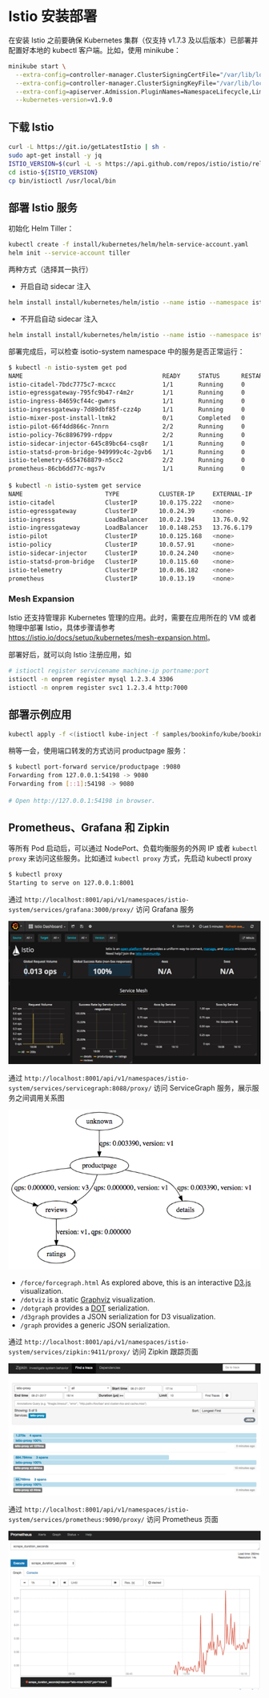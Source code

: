 # Istio 安装部署

在安装 Istio 之前要确保 Kubernetes 集群（仅支持 v1.7.3 及以后版本）已部署并配置好本地的 kubectl 客户端。比如，使用 minikube：

```sh
minikube start \
  --extra-config=controller-manager.ClusterSigningCertFile="/var/lib/localkube/certs/ca.crt" \
  --extra-config=controller-manager.ClusterSigningKeyFile="/var/lib/localkube/certs/ca.key" \
  --extra-config=apiserver.Admission.PluginNames=NamespaceLifecycle,LimitRanger,ServiceAccount,PersistentVolumeLabel,DefaultStorageClass,DefaultTolerationSeconds,MutatingAdmissionWebhook,ValidatingAdmissionWebhook,ResourceQuota \
  --kubernetes-version=v1.9.0
```

## 下载 Istio

```sh
curl -L https://git.io/getLatestIstio | sh -
sudo apt-get install -y jq
ISTIO_VERSION=$(curl -L -s https://api.github.com/repos/istio/istio/releases/latest | jq -r .tag_name)
cd istio-${ISTIO_VERSION}
cp bin/istioctl /usr/local/bin
```

## 部署 Istio 服务

初始化 Helm Tiller：

```sh
kubectl create -f install/kubernetes/helm/helm-service-account.yaml
helm init --service-account tiller
```

两种方式（选择其一执行）

- 开启自动 sidecar 注入

```sh
helm install install/kubernetes/helm/istio --name istio --namespace istio-system --set tracing.enabled=true --set servicegraph.enabled=true --set prometheus.enabled=true --set grafana.enabled=true
```

- 不开启自动 sidecar 注入

```sh
helm install install/kubernetes/helm/istio --name istio --namespace istio-system --set sidecarInjectorWebhook.enabled=false --set tracing.enabled=true --set servicegraph.enabled=true --set prometheus.enabled=true --set grafana.enabled=true
```

部署完成后，可以检查 isotio-system namespace 中的服务是否正常运行：

```sh
$ kubectl -n istio-system get pod
NAME                                       READY     STATUS      RESTARTS   AGE
istio-citadel-7bdc7775c7-mcxcc             1/1       Running     0          2m
istio-egressgateway-795fc9b47-r4m2r        1/1       Running     0          2m
istio-ingress-84659cf44c-gwmrs             1/1       Running     0          2m
istio-ingressgateway-7d89dbf85f-czz4p      1/1       Running     0          2m
istio-mixer-post-install-ltmk2             0/1       Completed   0          1m
istio-pilot-66f4dd866c-7nnrn               2/2       Running     0          2m
istio-policy-76c8896799-rdppv              2/2       Running     0          2m
istio-sidecar-injector-645c89bc64-csq8r    1/1       Running     0          2m
istio-statsd-prom-bridge-949999c4c-2gvb6   1/1       Running     0          2m
istio-telemetry-6554768879-n5cc2           2/2       Running     0          2m
prometheus-86cb6dd77c-mgs7v                1/1       Running     0          2m

$ kubectl -n istio-system get service
NAME                       TYPE           CLUSTER-IP     EXTERNAL-IP   PORT(S)                                                               AGE
istio-citadel              ClusterIP      10.0.175.222   <none>        8060/TCP,9093/TCP                                                     3m
istio-egressgateway        ClusterIP      10.0.24.39     <none>        80/TCP,443/TCP                                                        3m
istio-ingress              LoadBalancer   10.0.2.194     13.76.0.92    80:32000/TCP,443:31892/TCP                                            3m
istio-ingressgateway       LoadBalancer   10.0.148.253   13.76.6.179   80:31380/TCP,443:31390/TCP,31400:31400/TCP                            3m
istio-pilot                ClusterIP      10.0.125.168   <none>        15003/TCP,15005/TCP,15007/TCP,15010/TCP,15011/TCP,8080/TCP,9093/TCP   3m
istio-policy               ClusterIP      10.0.57.91     <none>        9091/TCP,15004/TCP,9093/TCP                                           3m
istio-sidecar-injector     ClusterIP      10.0.24.240    <none>        443/TCP                                                               3m
istio-statsd-prom-bridge   ClusterIP      10.0.115.60    <none>        9102/TCP,9125/UDP                                                     3m
istio-telemetry            ClusterIP      10.0.86.182    <none>        9091/TCP,15004/TCP,9093/TCP,42422/TCP                                 3m
prometheus                 ClusterIP      10.0.13.19     <none>        9090/TCP
```

### Mesh Expansion

Istio 还支持管理非 Kubernetes 管理的应用。此时，需要在应用所在的 VM 或者物理中部署 Istio，具体步骤请参考 <https://istio.io/docs/setup/kubernetes/mesh-expansion.html>。

部署好后，就可以向 Istio 注册应用，如

```sh
# istioctl register servicename machine-ip portname:port
istioctl -n onprem register mysql 1.2.3.4 3306
istioctl -n onprem register svc1 1.2.3.4 http:7000
```

## 部署示例应用

```sh
kubectl apply -f <(istioctl kube-inject -f samples/bookinfo/kube/bookinfo.yaml)
```

稍等一会，使用端口转发的方式访问 productpage 服务：

```sh
$ kubectl port-forward service/productpage :9080
Forwarding from 127.0.0.1:54198 -> 9080
Forwarding from [::1]:54198 -> 9080

# Open http://127.0.0.1:54198 in browser.
```

## Prometheus、Grafana 和 Zipkin

等所有 Pod 启动后，可以通过 NodePort、负载均衡服务的外网 IP 或者 `kubectl proxy` 来访问这些服务。比如通过 `kubectl proxy` 方式，先启动 kubectl proxy

```sh
$ kubectl proxy
Starting to serve on 127.0.0.1:8001
```

通过 `http://localhost:8001/api/v1/namespaces/istio-system/services/grafana:3000/proxy/` 访问 Grafana 服务

![](images/grafana.png)

通过 `http://localhost:8001/api/v1/namespaces/istio-system/services/servicegraph:8088/proxy/` 访问 ServiceGraph 服务，展示服务之间调用关系图

![](images/servicegraph.png)

- `/force/forcegraph.html` As explored above, this is an interactive [D3.js](https://d3js.org/) visualization.
- `/dotviz` is a static [Graphviz](https://www.graphviz.org/) visualization.
- `/dotgraph` provides a [DOT](https://en.wikipedia.org/wiki/DOT_\(graph_description_language\)) serialization.
- `/d3graph` provides a JSON serialization for D3 visualization.
- `/graph` provides a generic JSON serialization.

通过 `http://localhost:8001/api/v1/namespaces/istio-system/services/zipkin:9411/proxy/` 访问 Zipkin 跟踪页面

![](images/zipkin.png)

通过 `http://localhost:8001/api/v1/namespaces/istio-system/services/prometheus:9090/proxy/` 访问 Prometheus 页面

![](images/prometheus.png)
